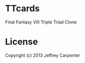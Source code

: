 TTcards
=======

Final Fantasy VIII Triple Triad Clone

License
=======

Copyright (c) 2013 Jeffrey Carpenter

